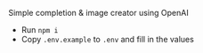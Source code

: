 Simple completion & image creator using OpenAI

- Run `npm i`
- Copy `.env.example` to `.env` and fill in the values
